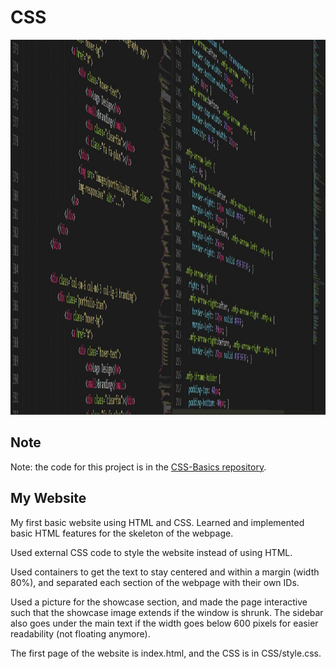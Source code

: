 # CSS

<p align="center">
  <img src="CSS.jpg" width="600" height="600">
</p>

## Note
Note: the code for this project is in the [CSS-Basics repository](https://github.com/z1chh/CSS-Basics).

## My Website
My first basic website using HTML and CSS. Learned and implemented basic HTML features for the skeleton of the webpage.

Used external CSS code to style the website instead of using HTML.

Used containers to get the text to stay centered and within a margin (width 80%), and separated each section of the webpage with their own IDs.

Used a picture for the showcase section, and made the page interactive such that the showcase image extends if the window is shrunk. The sidebar also goes under the main text if the width goes below 600 pixels for easier readability (not floating anymore).

The first page of the website is index.html, and the CSS is in CSS/style.css.
